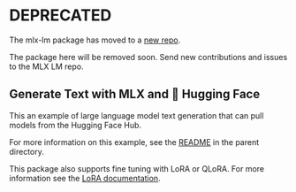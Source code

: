 # DEPRECATED

The mlx-lm package has moved to a [new repo](https://github.com/ml-explore/mlx-lm).

The package here will be removed soon. Send new contributions and issues to the MLX LM repo.

## Generate Text with MLX and :hugs: Hugging Face

This an example of large language model text generation that can pull models from
the Hugging Face Hub.

For more information on this example, see the [README](../README.md) in the
parent directory.

This package also supports fine tuning with LoRA or QLoRA. For more information
see the [LoRA documentation](LORA.md).
